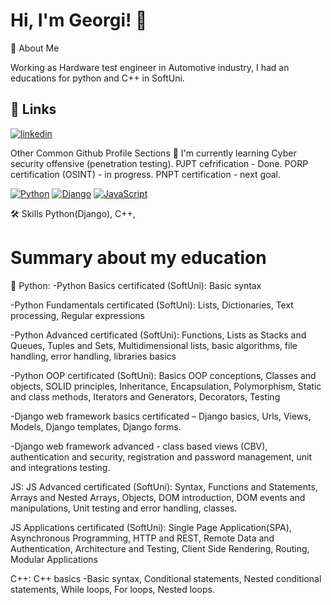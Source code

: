 # Hi, I'm Georgi! 👋

🚀 About Me


Working as Hardware test engineer in Automotive industry, I had an educations for python and C++ in SoftUni.

## 🔗 Links

[![linkedin](https://img.shields.io/badge/linkedin-0A66C2?style=for-the-badge&logo=linkedin&logoColor=white)](https://www.linkedin.com/in/georgi-popov-101264124/)

Other Common Github Profile Sections
🧠 I'm currently learning Cyber security offensive (penetration testing).
PJPT cefrification - Done.
PORP certification (OSINT) - in progress.
PNPT certification - next goal.

<a href='#' target="_blank"><img alt='Python' src='https://img.shields.io/badge/Python-100000?style=flat&logo=Python&logoColor=1DF700&labelColor=black&color=black'/></a>
<a href='#' target="_blank"><img alt='Django' src='https://img.shields.io/badge/Django-100000?style=flat&logo=Django&logoColor=1DF700&labelColor=black&color=black'/></a>
<a href='#' target="_blank"><img alt='JavaScript' src='https://img.shields.io/badge/JavaScript-100000?style=flat&logo=JavaScript&logoColor=FFE30F&labelColor=black&color=black'/></a>


🛠 Skills
Python(Django), C++,

# Summary about my education

:snake: 
Python:
-Python Basics certificated (SoftUni): Basic syntax 

-Python Fundamentals certificated (SoftUni): Lists, Dictionaries, Text processing, Regular expressions

-Python Advanced certificated (SoftUni): Functions, Lists as Stacks and Queues, Tuples and Sets, Multidimensional lists, basic algorithms, file handling, error handling, libraries basics

-Python OOP certificated (SoftUni): Basics OOP conceptions, Classes and objects, SOLID principles, Inheritance, Encapsulation, Polymorphism, Static and class methods, Iterators and Generators, Decorators, Testing

-Django web framework basics certificated – Django basics, Urls, 
Views, Models, Django templates, Django forms.

-Django web framework advanced - class based views (CBV), authentication and security, registration and password management, unit and integrations testing.

JS:
JS Advanced certificated (SoftUni): Syntax, Functions and Statements, Arrays and Nested Arrays, Objects, DOM introduction, DOM events and manipulations, Unit testing and error handling, classes.

JS Applications certificated (SoftUni): Single Page Application(SPA), Asynchronous Programming, HTTP and REST, Remote Data and Authentication, Architecture and Testing, Client Side Rendering, Routing, Modular Applications

C++:
C++ basics -Basic syntax, Conditional statements, Nested conditional statements, While loops, For loops, Nested loops.
